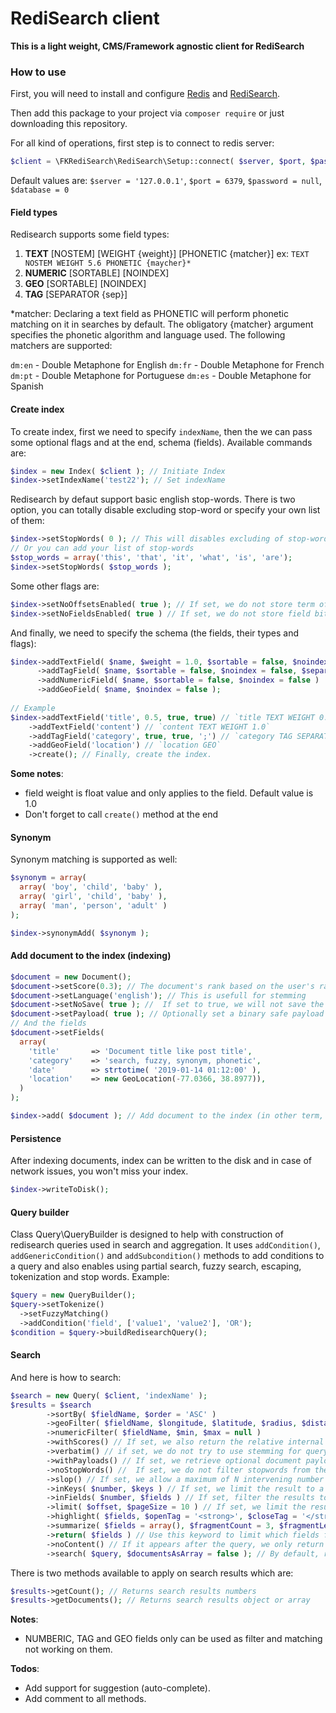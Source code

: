 # RediSearch client

**This is a light weight, CMS/Framework agnostic client for RediSearch**

### How to use
First, you will need to install and configure [Redis](https://redis.io/topics/quickstart) and [RediSearch](https://oss.redislabs.com/redisearch/Quick_Start/).

Then add this package to your project via `composer require` or just downloading this repository.

For all kind of operations, first step is to connect to redis server:

```php
$client = \FKRediSearch\RediSearch\Setup::connect( $server, $port, $password, 0 );
```

Default values are: `$server = '127.0.0.1'`, `$port = 6379`, `$password = null`, `$database = 0`


#### Field types
Redisearch supports some field types:

1. **TEXT** [NOSTEM] [WEIGHT {weight}] [PHONETIC {matcher}] ex: `TEXT NOSTEM WEIGHT 5.6 PHONETIC {maycher}*`
2. **NUMERIC** [SORTABLE] [NOINDEX]
3. **GEO** [SORTABLE] [NOINDEX]
4. **TAG** [SEPARATOR {sep}]

*matcher: Declaring a text field as PHONETIC will perform phonetic matching on it in searches by default. The obligatory {matcher} argument specifies the phonetic algorithm and language used. The following matchers are supported:

`dm:en` - Double Metaphone for English
`dm:fr` - Double Metaphone for French
`dm:pt` - Double Metaphone for Portuguese
`dm:es` - Double Metaphone for Spanish

#### Create index
To create index, first we need to specify `indexName`, then the we can pass some optional flags and at the end, schema (fields). Available commands are:

```php
$index = new Index( $client ); // Initiate Index
$index->setIndexName('test22'); // Set indexName
```

Redisearch by defaut support basic english stop-words. There is two option, you can totally disable excluding stop-word or specify your own list of them:
```php
$index->setStopWords( 0 ); // This will disables excluding of stop-words
// Or you can add your list of stop-words
$stop_words = array('this', 'that', 'it', 'what', 'is', 'are');
$index->setStopWords( $stop_words );
```

Some other flags are:
```php
$index->setNoOffsetsEnabled( true ); // If set, we do not store term offsets for documents (saves memory, does not allow exact searches or highlighting).
$index->setNoFieldsEnabled( true ) // If set, we do not store field bits for each term. Saves memory, does not allow filtering by specific fields.
```

And finally, we need to specify the schema (the fields, their types and flags):
```php
$index->addTextField( $name, $weight = 1.0, $sortable = false, $noindex = false)
      ->addTagField( $name, $sortable = false, $noindex = false, $separator = ',')
      ->addNumericField( $name, $sortable = false, $noindex = false )
      ->addGeoField( $name, $noindex = false );
      
// Example 
$index->addTextField('title', 0.5, true, true) // `title TEXT WEIGHT 0.5, SORTABLE NOINDEX`
    ->addTextField('content') // `content TEXT WEIGHT 1.0`
    ->addTagField('category', true, true, ';') // `category TAG SEPARATOR ',' SORTABLE NOINDEX`
    ->addGeoField('location') // `location GEO`
    ->create(); // Finally, create the index.
```

**Some notes**:
* field weight is float value and only applies to the field. Default value is 1.0
* Don't forget to call `create()` method at the end

#### Synonym
Synonym matching is supported as well:
```php
$synonym = array(
  array( 'boy', 'child', 'baby' ),
  array( 'girl', 'child', 'baby' ),
  array( 'man', 'person', 'adult' )
);

$index->synonymAdd( $synonym );
````

#### Add document to the index (indexing)
```php
$document = new Document();
$document->setScore(0.3); // The document's rank based on the user's ranking. This must be between 0.0 and 1.0. Default value is 1.0
$document->setLanguage('english'); // This is usefull for stemming
$document->setNoSave( true ); //  If set to true, we will not save the actual document in the database and only index it.
$document->setPayload( true ); // Optionally set a binary safe payload string to the document, that can be evaluated at query time by a custom scoring function, or retrieved to the client.
// And the fields 
$document->setFields(
  array(
    'title'       => 'Document title like post title',
    'category'    => 'search, fuzzy, synonym, phonetic',
    'date'        => strtotime( '2019-01-14 01:12:00' ),
    'location'    => new GeoLocation(-77.0366, 38.8977)),
  )
);

$index->add( $document ); // Add document to the index (in other term, index the document)
```

#### Persistence
After indexing documents, index can be written to the disk and in case of network issues, you won't miss your index.

```php
$index->writeToDisk();
```

#### Query builder
Class Query\QueryBuilder is designed to help with construction of redisearch queries used in search and aggregation. It uses `addCondition()`, `addGenericCondition()` and `addSubcondition()` methods to add conditions to a query and also enables using partial search, fuzzy search, escaping, tokenization and stop words. Example:

```php
$query = new QueryBuilder();
$query->setTokenize()
  ->setFuzzyMatching()
  ->addCondition('field', ['value1', 'value2'], 'OR');
$condition = $query->buildRedisearchQuery();
```

#### Search
And here is how to search:
```php
$search = new Query( $client, 'indexName' );
$results = $search
        ->sortBy( $fieldName, $order = 'ASC' )
        ->geoFilter( $fieldName, $longitude, $latitude, $radius, $distanceUnit = 'km' )
        ->numericFilter( $fieldName, $min, $max = null )
        ->withScores() // If set, we also return the relative internal score of each document. this can be used to merge results from multiple instances
        ->verbatim() // if set, we do not try to use stemming for query expansion but search the query terms verbatim.
        ->withPayloads() // If set, we retrieve optional document payloads (see FT.ADD). the payloads follow the document id, and if WITHSCORES was set, follow the scores
        ->noStopWords() //  If set, we do not filter stopwords from the query
        ->slop() // If set, we allow a maximum of N intervening number of unmatched offsets between phrase terms. (i.e the slop for exact phrases is 0)
        ->inKeys( $number, $keys ) // If set, we limit the result to a given set of keys specified in the list. the first argument must be the length of the list, and greater than zero. Non-existent keys are ignored - unless all the keys are non-existent.
        ->inFields( $number, $fields ) // If set, filter the results to ones appearing only in specific fields of the document, like title or URL. num is the number of specified field arguments
        ->limit( $offset, $pageSize = 10 ) // If set, we limit the results to the offset and number of results given. The default is 0 10
        ->highlight( $fields, $openTag = '<strong>', $closeTag = '</strong>') 
        ->summarize( $fields = array(), $fragmentCount = 3, $fragmentLength = 50, $separator = '...') // Use this option to return only the sections of the field which contain the matched text
        ->return( $fields ) // Use this keyword to limit which fields from the document are returned. num is the number of fields following the keyword. If num is 0, it acts like NOCONTENT.
        ->noContent() // If it appears after the query, we only return the document ids and not the content. This is useful if RediSearch is only an index on an external document collection
        ->search( $query, $documentsAsArray = false ); // By default, return values will be object, but if TRUE is passed as `$documentsAsArray` results will return as array
```

There is two methods available to apply on search results which are:

```php
$results->getCount(); // Returns search results numbers
$results->getDocuments(); // Returns search results object or array
```

**Notes**:
* NUMBERIC, TAG and GEO fields only can be used as filter and matching not working on them. 

**Todos**:
* Add support for suggestion (auto-complete).
* Add comment to all methods.
